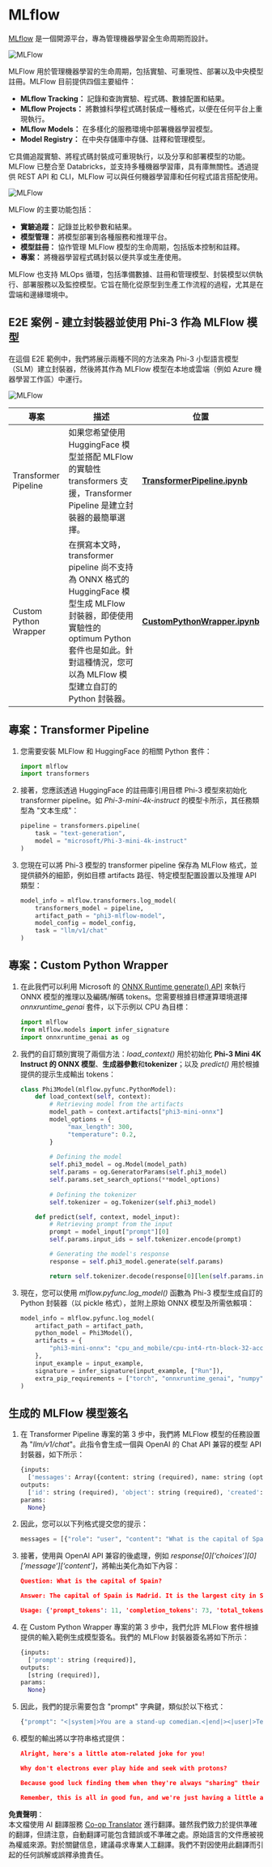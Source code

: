<!--
CO_OP_TRANSLATOR_METADATA:
{
  "original_hash": "1e42c399dcc2fa477925d3ef4038d403",
  "translation_date": "2025-04-04T06:29:45+00:00",
  "source_file": "md\\02.Application\\01.TextAndChat\\Phi3\\E2E_Phi-3-MLflow.md",
  "language_code": "tw"
}
-->
# MLflow

[MLflow](https://mlflow.org/) 是一個開源平台，專為管理機器學習全生命周期而設計。

![MLFlow](../../../../../../translated_images/MlFlowmlops.e5d74ef39e988d267f5da3174105d728e556b25cee7d686689174acb1f07a11a.tw.png)

MLFlow 用於管理機器學習的生命周期，包括實驗、可重現性、部署以及中央模型註冊。MLFlow 目前提供四個主要組件：

- **MLflow Tracking：** 記錄和查詢實驗、程式碼、數據配置和結果。
- **MLflow Projects：** 將數據科學程式碼封裝成一種格式，以便在任何平台上重現執行。
- **MLflow Models：** 在多樣化的服務環境中部署機器學習模型。
- **Model Registry：** 在中央存儲庫中存儲、註釋和管理模型。

它具備追蹤實驗、將程式碼封裝成可重現執行，以及分享和部署模型的功能。MLFlow 已整合至 Databricks，並支持多種機器學習庫，具有庫無關性。透過提供 REST API 和 CLI，MLFlow 可以與任何機器學習庫和任何程式語言搭配使用。

![MLFlow](../../../../../../translated_images/MLflow2.74e3f1a430b83b5379854d81f4d2d125b6e5a0f35f46b57625761d1f0597bc53.tw.png)

MLFlow 的主要功能包括：

- **實驗追蹤：** 記錄並比較參數和結果。
- **模型管理：** 將模型部署到各種服務和推理平台。
- **模型註冊：** 協作管理 MLFlow 模型的生命周期，包括版本控制和註釋。
- **專案：** 將機器學習程式碼封裝以便共享或生產使用。

MLFlow 也支持 MLOps 循環，包括準備數據、註冊和管理模型、封裝模型以供執行、部署服務以及監控模型。它旨在簡化從原型到生產工作流程的過程，尤其是在雲端和邊緣環境中。

## E2E 案例 - 建立封裝器並使用 Phi-3 作為 MLFlow 模型

在這個 E2E 範例中，我們將展示兩種不同的方法來為 Phi-3 小型語言模型（SLM）建立封裝器，然後將其作為 MLFlow 模型在本地或雲端（例如 Azure 機器學習工作區）中運行。

![MLFlow](../../../../../../translated_images/MlFlow1.03b29de8b4a8f3706a3e7b229c94a81ece6e3ba983c78592ed332f3ef6efcfe0.tw.png)

| 專案 | 描述 | 位置 |
| ------------ | ----------- | -------- |
| Transformer Pipeline | 如果您希望使用 HuggingFace 模型並搭配 MLFlow 的實驗性 transformers 支援，Transformer Pipeline 是建立封裝器的最簡單選擇。 | [**TransformerPipeline.ipynb**](../../../../../../code/06.E2E/E2E_Phi-3-MLflow_TransformerPipeline.ipynb) |
| Custom Python Wrapper | 在撰寫本文時，transformer pipeline 尚不支持為 ONNX 格式的 HuggingFace 模型生成 MLFlow 封裝器，即使使用實驗性的 optimum Python 套件也是如此。針對這種情況，您可以為 MLFlow 模型建立自訂的 Python 封裝器。 | [**CustomPythonWrapper.ipynb**](../../../../../../code/06.E2E/E2E_Phi-3-MLflow_CustomPythonWrapper.ipynb) |

## 專案：Transformer Pipeline

1. 您需要安裝 MLFlow 和 HuggingFace 的相關 Python 套件：

    ``` Python
    import mlflow
    import transformers
    ```

2. 接著，您應該透過 HuggingFace 的註冊庫引用目標 Phi-3 模型來初始化 transformer pipeline。如 _Phi-3-mini-4k-instruct_ 的模型卡所示，其任務類型為 "文本生成"：

    ``` Python
    pipeline = transformers.pipeline(
        task = "text-generation",
        model = "microsoft/Phi-3-mini-4k-instruct"
    )
    ```

3. 您現在可以將 Phi-3 模型的 transformer pipeline 保存為 MLFlow 格式，並提供額外的細節，例如目標 artifacts 路徑、特定模型配置設置以及推理 API 類型：

    ``` Python
    model_info = mlflow.transformers.log_model(
        transformers_model = pipeline,
        artifact_path = "phi3-mlflow-model",
        model_config = model_config,
        task = "llm/v1/chat"
    )
    ```

## 專案：Custom Python Wrapper

1. 在此我們可以利用 Microsoft 的 [ONNX Runtime generate() API](https://github.com/microsoft/onnxruntime-genai) 來執行 ONNX 模型的推理以及編碼/解碼 tokens。您需要根據目標運算環境選擇 _onnxruntime_genai_ 套件，以下示例以 CPU 為目標：

    ``` Python
    import mlflow
    from mlflow.models import infer_signature
    import onnxruntime_genai as og
    ```

1. 我們的自訂類別實現了兩個方法：_load_context()_ 用於初始化 **Phi-3 Mini 4K Instruct 的 ONNX 模型**、**生成器參數**和**tokenizer**；以及 _predict()_ 用於根據提供的提示生成輸出 tokens：

    ``` Python
    class Phi3Model(mlflow.pyfunc.PythonModel):
        def load_context(self, context):
            # Retrieving model from the artifacts
            model_path = context.artifacts["phi3-mini-onnx"]
            model_options = {
                 "max_length": 300,
                 "temperature": 0.2,         
            }
        
            # Defining the model
            self.phi3_model = og.Model(model_path)
            self.params = og.GeneratorParams(self.phi3_model)
            self.params.set_search_options(**model_options)
            
            # Defining the tokenizer
            self.tokenizer = og.Tokenizer(self.phi3_model)
    
        def predict(self, context, model_input):
            # Retrieving prompt from the input
            prompt = model_input["prompt"][0]
            self.params.input_ids = self.tokenizer.encode(prompt)
    
            # Generating the model's response
            response = self.phi3_model.generate(self.params)
    
            return self.tokenizer.decode(response[0][len(self.params.input_ids):])
    ```

1. 現在，您可以使用 _mlflow.pyfunc.log_model()_ 函數為 Phi-3 模型生成自訂的 Python 封裝器（以 pickle 格式），並附上原始 ONNX 模型及所需依賴項：

    ``` Python
    model_info = mlflow.pyfunc.log_model(
        artifact_path = artifact_path,
        python_model = Phi3Model(),
        artifacts = {
            "phi3-mini-onnx": "cpu_and_mobile/cpu-int4-rtn-block-32-acc-level-4",
        },
        input_example = input_example,
        signature = infer_signature(input_example, ["Run"]),
        extra_pip_requirements = ["torch", "onnxruntime_genai", "numpy"],
    )
    ```

## 生成的 MLFlow 模型簽名

1. 在 Transformer Pipeline 專案的第 3 步中，我們將 MLFlow 模型的任務設置為 "_llm/v1/chat_"。此指令會生成一個與 OpenAI 的 Chat API 兼容的模型 API 封裝器，如下所示：

    ``` Python
    {inputs: 
      ['messages': Array({content: string (required), name: string (optional), role: string (required)}) (required), 'temperature': double (optional), 'max_tokens': long (optional), 'stop': Array(string) (optional), 'n': long (optional), 'stream': boolean (optional)],
    outputs: 
      ['id': string (required), 'object': string (required), 'created': long (required), 'model': string (required), 'choices': Array({finish_reason: string (required), index: long (required), message: {content: string (required), name: string (optional), role: string (required)} (required)}) (required), 'usage': {completion_tokens: long (required), prompt_tokens: long (required), total_tokens: long (required)} (required)],
    params: 
      None}
    ```

1. 因此，您可以以下列格式提交您的提示：

    ``` Python
    messages = [{"role": "user", "content": "What is the capital of Spain?"}]
    ```

1. 接著，使用與 OpenAI API 兼容的後處理，例如 _response[0][‘choices’][0][‘message’][‘content’]_，將輸出美化為如下內容：

    ``` JSON
    Question: What is the capital of Spain?
    
    Answer: The capital of Spain is Madrid. It is the largest city in Spain and serves as the political, economic, and cultural center of the country. Madrid is located in the center of the Iberian Peninsula and is known for its rich history, art, and architecture, including the Royal Palace, the Prado Museum, and the Plaza Mayor.
    
    Usage: {'prompt_tokens': 11, 'completion_tokens': 73, 'total_tokens': 84}
    ```

1. 在 Custom Python Wrapper 專案的第 3 步中，我們允許 MLFlow 套件根據提供的輸入範例生成模型簽名。我們的 MLFlow 封裝器簽名將如下所示：

    ``` Python
    {inputs: 
      ['prompt': string (required)],
    outputs: 
      [string (required)],
    params: 
      None}
    ```

1. 因此，我們的提示需要包含 "prompt" 字典鍵，類似於以下格式：

    ``` Python
    {"prompt": "<|system|>You are a stand-up comedian.<|end|><|user|>Tell me a joke about atom<|end|><|assistant|>",}
    ```

1. 模型的輸出將以字符串格式提供：

    ``` JSON
    Alright, here's a little atom-related joke for you!
    
    Why don't electrons ever play hide and seek with protons?
    
    Because good luck finding them when they're always "sharing" their electrons!
    
    Remember, this is all in good fun, and we're just having a little atomic-level humor!
    ```

**免責聲明**：  
本文檔使用 AI 翻譯服務 [Co-op Translator](https://github.com/Azure/co-op-translator) 進行翻譯。雖然我們致力於提供準確的翻譯，但請注意，自動翻譯可能包含錯誤或不準確之處。原始語言的文件應被視為權威來源。對於關鍵信息，建議尋求專業人工翻譯。我們不對因使用此翻譯而引起的任何誤解或誤釋承擔責任。